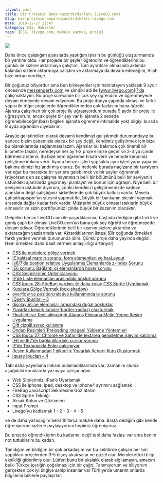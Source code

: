 ```yaml
---
layout: post
title: Bir Projenin Bana Kazandırdıkları (LiveGO.com)
Slug: bir-projenin-bana-kazandirdiklari-livego-com
Date: 2010-12-27 21:47
Category: CSS, Haberler
tags: [CSS, livego.com, makale yazmak, proje]
---
```


![][100]

Daha önce çalıştığım ajanslarda yaptığım işlerin bu günlüğü
oluşturmamda bir yardımı oldu. Her projede bir şeyler öğrendim ve
öğrendiklerimi bu günlük ile sizlere aktarmaya çalıştım. Tüm ayrıntıları
olmasada aklımda kalanları sizlere aktarmaya çalıştım ve aktarmaya da
devam edeceğim, Allah bize imkan verdikçe.

Bir çoğunuz biliyordur ama ben bilmeyenler için hatırlatayım yaklaşık 9
aydır öncesinde [messengerfx.com][] ve şimdiki adı ile
[www.livego.com][]’da çalışmaktayım. Bu proje sürecinde bir çok şey
öğrendim ve öğrenmeyede devam etmeyede devam ediyorum. Bu proje dünya
çapında olması ve farklı yapısı ile diğer projelerde öğrendiklerimden
çok fazlasını bana öğretti. Ajansta çalışırken bir çok proje ile
uğraşıyordum burada 9 aydır bir proje ile uğraşıyorum, ancak şöyle bir
şey var ki ajansta 2 senede öğrenebileceğim(bazı bilgileri ajansta
öğrenme ihtimalide yok) bilgiyi burada 9 ayda öğrendim diyebilirim.

Arayüz geliştiricileri olarak devamlı kendimizi geliştirmek durumundayız
bu sadece bizim çabamızla olacak bir şey değil, kendimiz geliştirmek
için bize bu olanaklarında sağlanması lazım. Ajanslar bu bakımda çok
önemli bir kilometre taşıdır, neredeyse her ay 1-2 proje elinize geçer
ve 2-3 ya içinde bitirmeniz istenir. Bu bize hem öğrenme fırsatı verir
ve hemde kendimiz geliştirme imkanı verir. Ayrıca benzer işleri yapsakta
aynı işleri yapa yapa bir bakıma elimizi hızlandırmış oluruz. Bu nedenle
burada naçizane bir tavsiyem var eğer bu meslekte bir yerlere gelebilmek
ve bir şeyler öğrenmek istiyorsanız en az çalışma hayatınızın belli bir
bölümünü belli bir seviyenin üstündeki ajanslarda geçirmeyi planlayın ve
bunun için uğraşın. Niye belli bir seviyenin üstünde diyorum, çünkü
kendinizi geliştirmenizde sadece ajansların değil çalıştığınız
şirketlerinde çok büyük katkısı vardır. Mesela çatladıkapıspor’un
sitesini yapmak ile, büyük bir bankanın sitesini yapmak arasında dağlar
kadar fark vardır. Müşterini büyük olması isteklerin büyük olmasıdır ve
sizin portföyünüz içinde büyük bir kazanım olacaktır.

Gelgelim benim LiveGO.com ile yaşadıklarıma, baştada dediğim gibi farklı
ve geniş çaplı bir olması LiveGO.com’un bana çok şey öğretti ve
öğretmeyede devam ediyor. Öğrendiklerimin belli bir kısmını sizlere
aktardım ve aktaracağım yazılarımda var. Aktardıklarımın listesi;(Bir
çoğunda örnekleri farklı yerden vermek durumunda idim. Çünkü proje daha
yayında değildi. Hem örnekleri daha basit vermek anlaşılırlığı
arttırıyor)

-   [CSS ile metinlere gölge vermek][]
-   [İE kalıtsal margin sorunu: form elementleri ve hasLayout][]
-   [ie6/7′da postion:relative Uygulanmış Elemanlarda z-index Sorunu][]
-   [İE6 sorunu: Bağlantı içi elemanlarda hover sorunu][]
-   [CSS Seçicilerinin Optimizasyonu][]
-   [IE’de Liste elemanları arasındaki boşluk sorunu][]
-   [CSS İpucu 28: FireBug yardımı ile daha kolay CSS Sprite Uygulamak](http://www.fatihhayrioglu.com/firebug-yardimi-ile-daha-kolay-css-sprite-uygulamak/)
-   [Kutulara Gölge Vermek (box-shadow)][]
-   [overflow ve position:relative kullanımında ie sorunu][]
-   [jQuery ipuçları – 3][]
-   [display:inline elemanlar arasındaki doğal boşluklar][]
-   [Yuvarlak kenarlı kutular(border-radius) oluşturmak][]
-   [Float:left ve Text-align:right Atanmş Elemana Metin Yerine Resim Uygulama](http://www.fatihhayrioglu.com/floatleft-ve-text-alignright-atanms-elemana-metin-yerine-resim-uygulama/)
-   [Çift çizgili ayraç kullanımı][]
-   [Önden Resimleri(Preloading images) Yükleme Yöntemleri][]
-   [CSS İpucu 27: Chrome ve Safari’de textarea genişletme işlevini kaldırma](http://www.fatihhayrioglu.com/css-ipucu-27-chrome-ve-safaride-textarea-genisletme-islevini-kaldirma/)
-   [IE6 ve IE7′de bağlantılardaki cursor sorunu][]
-   [IE’de Textarea’da Enter çalışmıyor][]
-   [Resim Kullanmadan 1 piksellik Yuvarlak Kenarlı Kutu Oluşturmak][]
-   [jquery ipuçları – 4][]

Tabi daha yayınlama imkanı bulamadıklarımda var; zamanım olursa
aşağıdaki konularıda yazmaya çalışacağım.

-   Web Sitelerimizi iPad’e Uyarlamak
-   CSS ile iphone, ipad, desktop ve iphone4 ayrımını sağlamak
-   FireBug Javascript Sekmesine Göz atalım
-   CSS Sprite Tekniği
-   Aksak Kolon ve Çözümleri
-   Input Prompt
-   Livego’yu kodlamak 1 - 2 - 3 - 4 - 5

ve de daha yazacağım belki 10’larca makale daha. Başta dediğim gibi
bende öğreniyorum sizlerle paylaşıyorum hepimiz öğreniyoruz.

Bu projede öğrendiklerim bu kadarmı, değil tabi daha fazlası var ama
benim not tuttuklarım bu kadarı.

Tanıdığım ve bildiğim bir çok arkadaşım var bu sektörde çalışan her biri
yaptıkları projelerden 3-5 bişey akatrsalar ne güzel olur. Memleketteki
bilgi eksikliği giderilmiş olur. Lütfen bunu bir ukalalık olarak
algılamayın, amacım belki Türkçe içeriğin çoğalması için bir çağrı.
Tanımıyorum ve biliyorum gerçekten çok iyi bilgiye sahip insanlar var
Türkiye’de umarım onlarda bilgilerini bizlerle paylaşırlar.

  [100]: /images/liveGO_white_72dpi_300px.jpg
  [messengerfx.com]: http://messengerfx.com
  [CSS ile metinlere gölge vermek]: http://www.fatihhayrioglu.com/css-ile-metinlere-golge-vermek/
  [İE kalıtsal margin sorunu: form elementleri ve hasLayout]: http://www.fatihhayrioglu.com/ie-kalitsal-margin-sorunu-form-elementleri-ve-haslayout/
  [ie6/7′da postion:relative Uygulanmış Elemanlarda z-index Sorunu]: http://www.fatihhayrioglu.com/ie67da-postionrelative-uygulanmis-elemanlarda-z-index-sorunu/
  [İE6 sorunu: Bağlantı içi elemanlarda hover sorunu]: http://www.fatihhayrioglu.com/ie6-sorunu-baglanti-ici-elemanlarda-hover-sorunu/
  [CSS Seçicilerinin Optimizasyonu]: http://www.fatihhayrioglu.com/css-secicilerinin-optimizasyonu/
  [IE’de Liste elemanları arasındaki boşluk sorunu]: http://www.fatihhayrioglu.com/iede-liste-elemanlari-arasindaki-bosluk-sorunu/
  [Kutulara Gölge Vermek (box-shadow)]: http://www.fatihhayrioglu.com/kutulara-golge-vermek-box-shadow/
  [overflow ve position:relative kullanımında ie sorunu]: http://www.fatihhayrioglu.com/overflow-ve-positionrelative-kullaniminda-ie-sorunu/
  [jQuery ipuçları – 3]: http://www.fatihhayrioglu.com/jquery-ipuclari-3/
  [display:inline elemanlar arasındaki doğal boşluklar]: http://www.fatihhayrioglu.com/displayinline-elemanlar-arasindaki-dogal-bosluklar/
  [Yuvarlak kenarlı kutular(border-radius) oluşturmak]: http://www.fatihhayrioglu.com/yuvarlak-kenarli-kutularborder-radius-olusturmak/
  [Çift çizgili ayraç kullanımı]: http://www.fatihhayrioglu.com/cift-cizgili-ayrac-kullanimi/
  [Önden Resimleri(Preloading images) Yükleme Yöntemleri]: http://www.fatihhayrioglu.com/onden-resimleripreloading-images-yukleme-yontemleri/
  [IE6 ve IE7′de bağlantılardaki cursor sorunu]: http://www.fatihhayrioglu.com/ie6-ve-ie7de-baglantilardaki-cursor-sorunu/
  [IE’de Textarea’da Enter çalışmıyor]: http://www.fatihhayrioglu.com/iede-textareada-enter-calismiyor/
  [Resim Kullanmadan 1 piksellik Yuvarlak Kenarlı Kutu Oluşturmak]: http://www.fatihhayrioglu.com/resim-kullanmadan-1-piksellik-yuvarlak-kenarli-kutu-olusturmak/
  [jquery ipuçları – 4]: http://www.fatihhayrioglu.com/jquery-ipuclari-4/
